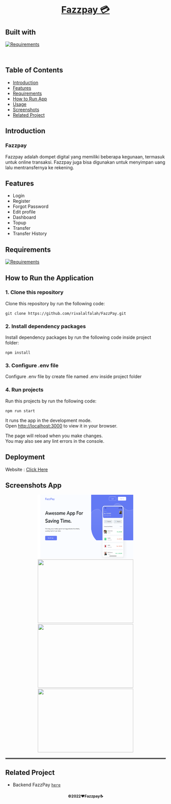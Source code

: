 <h1 align="center"><u>Fazzpay 💳</u></h1>
<p align="left">
<h2>Built with</h2>
</p>

[![Requirements](https://skillicons.dev/icons?i=react,next)](https://skillicons.dev)

<br>

## Table of Contents

- [Introduction](#introduction)
- [Features](#features)
- [Requirements](#requirements)
- [How to Run App](#how-to-run-the-application)
- [Usage](#Development)
- [Screenshots](#screenshots)
- [Related Project](#related-project)

## Introduction

<h3>Fazzpay</h3>
<p>Fazzpay adalah dompet digital yang memiliki beberapa kegunaan, termasuk untuk online transaksi. Fazzpay juga bisa digunakan untuk menyimpan uang lalu mentransfernya ke rekening.</p>

## Features

- Login
- Register
- Forgot Password
- Edit profile
- Dashboard
- Topup
- Transfer
- Transfer History

## Requirements

[![Requirements](https://skillicons.dev/icons?i=figma,vscode,vercel)](https://skillicons.dev)

## How to Run the Application

### 1. Clone this repository

Clone this repository by run the following code:

```
git clone https://github.com/rivalalfalah/FazzPay.git
```

### 2. Install dependency packages

Install dependency packages by run the following code inside project folder:

```
npm install
```

### 3. Configure .env file

Configure .env file by create file named .env inside project folder 

### 4. Run projects

Run this projects by run the following code:

```
npm run start
```

It runs the app in the development mode.\
Open [http://localhost:3000](http://localhost:3000) to view it in your browser.

The page will reload when you make changes.\
You may also see any lint errors in the console.

## Deployment

Website : [Click Here](https://fazzpay-money.vercel.app/)

## Screenshots App

<table border="2">
    <div align="center">
        <img width="300" height="200" src="./src/assets/readme/fazzpay_dashboard.png">
        <img width="300" height="200" src="./src/assets/readme/fazzpay_tf.png">
        <img width="300" height="200" src="./src/assets/readme/fazzpay_history.png">
        <img width="300" height="200" src="./src/assets/readme/fazzpay_tf.png">
    </div>
</table>

## Related Project


- Backend FazzPay [`here`](https://documenter.getpostman.com/view/23706970/2s8ZDR8RFJ)

<p align="center"><sub><b>&copy;2022❤️Fazzpay☕</b></sub></p>